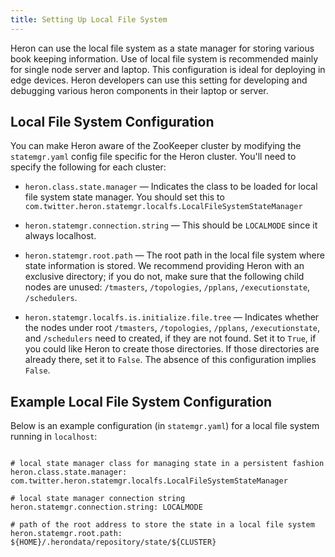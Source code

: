 ```yaml
---
title: Setting Up Local File System
---
```


Heron can use the local file system as a state manager for storing various book 
keeping information. Use of local file system is recommended mainly for single
node server and laptop. This configuration is ideal for deploying in edge devices. 
Heron developers can use this setting for developing and debugging various heron 
components in their laptop or server.

## Local File System Configuration

You can make Heron aware of the ZooKeeper cluster by modifying the
`statemgr.yaml` config file specific for the Heron cluster. You'll
need to specify the following for each cluster:

* `heron.class.state.manager` &mdash; Indicates the class to be loaded for local file system state manager. You should 
set this to `com.twitter.heron.statemgr.localfs.LocalFileSystemStateManager`

* `heron.statemgr.connection.string` &mdash; This should be `LOCALMODE` since it always localhost. 

* `heron.statemgr.root.path` &mdash; The root path in the local file system where state information is stored. We recommend providing Heron with an exclusive directory; if you do not, make sure that the following child nodes are unused: `/tmasters`, `/topologies`, `/pplans`,
  `/executionstate`, `/schedulers`.

* `heron.statemgr.localfs.is.initialize.file.tree` &mdash; Indicates whether the nodes under root 
`/tmasters`, `/topologies`, `/pplans`, `/executionstate`, and `/schedulers` need to created, if they are not found. Set it to
`True`, if you could like Heron to create those directories. If those directories are already there, set it to `False`. The absence of this
configuration implies `False`.

## Example Local File System Configuration

Below is an example configuration (in `statemgr.yaml`) for a local file system running in `localhost`:

<pre><code>
# local state manager class for managing state in a persistent fashion
heron.class.state.manager:        com.twitter.heron.statemgr.localfs.LocalFileSystemStateManager

# local state manager connection string
heron.statemgr.connection.string: LOCALMODE

# path of the root address to store the state in a local file system
heron.statemgr.root.path:         ${HOME}/.herondata/repository/state/${CLUSTER}
</code></pre>
